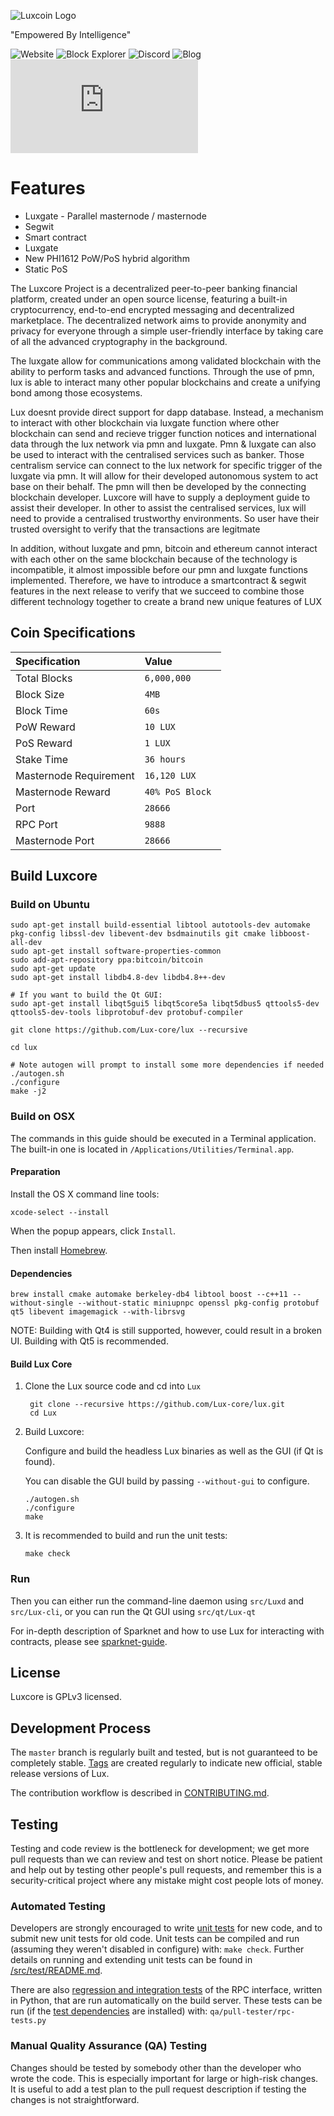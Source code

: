 ![Luxcoin Logo](https://i.imgur.com/0Dtm0qk.png)

"Empowered By Intelligence" 

![Website](https://luxcore.io) ![Block Explorer](https://explorer.luxcoin.xyz/) ![Discord](https://discord.gg/27xFP5Y) ![Blog](https://reddit.com/r/LUXCoin)  ![Forum](https://bitcointalk.org/index.php?topic=2254046.0)

Features
=============

* Luxgate - Parallel masternode / masternode
* Segwit
* Smart contract 
* Luxgate
* New PHI1612 PoW/PoS hybrid algorithm
* Static PoS

The Luxcore Project  is a decentralized peer-to-peer banking financial platform, created under an open source license, featuring a built-in cryptocurrency, end-to-end encrypted messaging and decentralized marketplace. The decentralized network aims to provide anonymity and privacy for everyone through a simple user-friendly interface by taking care of all the advanced cryptography in the background. 

The luxgate allow for communications among validated blockchain with the ability to perform tasks and advanced functions. Through the use of pmn, lux is able to interact many other popular blockchains and create a unifying bond among those ecosystems.

Lux doesnt provide direct support for dapp database. Instead, a mechanism to interact with other blockchain via luxgate function where other blockchain can send and recieve trigger function notices and international data through the lux network via pmn and luxgate. Pmn & luxgate can also be used to interact with the centralised services such as banker. Those centralism service can connect to the lux network for specific trigger of the luxgate via pmn. It will allow for their developed autonomous system to act base on their behalf. The pmn will then be developed by the connecting blockchain developer. Luxcore will have to supply a deployment guide to assist their developer. In other to assist the centralised services, lux will need to provide a centralised trustworthy environments. So user have their trusted oversight to verify that the transactions are legitmate

In addition, without luxgate and pmn, bitcoin and ethereum cannot interact with each other on the same blockchain
because of the technology is incompatible, it almost impossible before our pmn and luxgate functions implemented.
Therefore, we have to introduce a smartcontract & segwit features in the next release to verify that we succeed to combine those different technology together to create a brand new unique features of LUX

## Coin Specifications

| Specification | Value |
|:-----------|:-----------|
| Total Blocks | `6,000,000` |
| Block Size | `4MB` |
| Block Time | `60s` |
| PoW Reward | `10 LUX` |
| PoS Reward | `1 LUX` |
| Stake Time | `36 hours` |
| Masternode Requirement | `16,120 LUX` |
| Masternode Reward | `40% PoS Block ` |
| Port | `28666` |
| RPC Port | `9888` |
| Masternode Port | `28666` |


Build Luxcore
----------
### Build on Ubuntu

    sudo apt-get install build-essential libtool autotools-dev automake pkg-config libssl-dev libevent-dev bsdmainutils git cmake libboost-all-dev
    sudo apt-get install software-properties-common
    sudo add-apt-repository ppa:bitcoin/bitcoin
    sudo apt-get update
    sudo apt-get install libdb4.8-dev libdb4.8++-dev

    # If you want to build the Qt GUI:
    sudo apt-get install libqt5gui5 libqt5core5a libqt5dbus5 qttools5-dev qttools5-dev-tools libprotobuf-dev protobuf-compiler

    git clone https://github.com/Lux-core/lux --recursive
    
    cd lux

    # Note autogen will prompt to install some more dependencies if needed
    ./autogen.sh
    ./configure 
    make -j2

### Build on OSX

The commands in this guide should be executed in a Terminal application.
The built-in one is located in `/Applications/Utilities/Terminal.app`.

#### Preparation

Install the OS X command line tools:

`xcode-select --install`

When the popup appears, click `Install`.

Then install [Homebrew](https://brew.sh).

#### Dependencies

    brew install cmake automake berkeley-db4 libtool boost --c++11 --without-single --without-static miniupnpc openssl pkg-config protobuf qt5 libevent imagemagick --with-librsvg

NOTE: Building with Qt4 is still supported, however, could result in a broken UI. Building with Qt5 is recommended.

#### Build Lux Core

1. Clone the Lux source code and cd into `Lux`

        git clone --recursive https://github.com/Lux-core/lux.git
        cd Lux

2.  Build Luxcore:

    Configure and build the headless Lux binaries as well as the GUI (if Qt is found).

    You can disable the GUI build by passing `--without-gui` to configure.

        ./autogen.sh
        ./configure
        make

3.  It is recommended to build and run the unit tests:

        make check

### Run

Then you can either run the command-line daemon using `src/Luxd` and `src/Lux-cli`, or you can run the Qt GUI using `src/qt/Lux-qt`

For in-depth description of Sparknet and how to use Lux for interacting with contracts, please see [sparknet-guide](doc/sparknet-guide.md).

License
-------

Luxcore is GPLv3 licensed.

Development Process
-------------------

The `master` branch is regularly built and tested, but is not guaranteed to be
completely stable. [Tags](https://github.com/Lux-core/lux/tags) are created
regularly to indicate new official, stable release versions of Lux.

The contribution workflow is described in [CONTRIBUTING.md](CONTRIBUTING.md).


Testing
-------

Testing and code review is the bottleneck for development; we get more pull
requests than we can review and test on short notice. Please be patient and help out by testing
other people's pull requests, and remember this is a security-critical project where any mistake might cost people
lots of money.

### Automated Testing

Developers are strongly encouraged to write [unit tests](src/test/README.md) for new code, and to
submit new unit tests for old code. Unit tests can be compiled and run
(assuming they weren't disabled in configure) with: `make check`. Further details on running
and extending unit tests can be found in [/src/test/README.md](/src/test/README.md).

There are also [regression and integration tests](/qa) of the RPC interface, written
in Python, that are run automatically on the build server.
These tests can be run (if the [test dependencies](/qa) are installed) with: `qa/pull-tester/rpc-tests.py`

### Manual Quality Assurance (QA) Testing

Changes should be tested by somebody other than the developer who wrote the
code. This is especially important for large or high-risk changes. It is useful
to add a test plan to the pull request description if testing the changes is
not straightforward.
